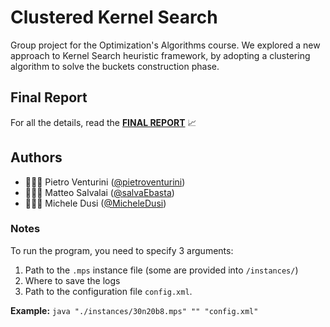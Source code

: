 # Clustered Kernel Search
Group project for the Optimization's Algorithms course. We explored a new approach to Kernel Search heuristic framework, 
by adopting a clustering algorithm to solve the buckets construction phase.

## Final Report
For all the details, read the **[FINAL REPORT](https://github.com/pietroventurini/clustered-kernel-search/blob/master/Clustered_Kernel_Search.pdf)** 📈

## Authors
- 👨🏻‍💻 Pietro Venturini ([@pietroventurini](https://github.com/pietroventurini))
- 👨🏻‍💻 Matteo Salvalai ([@salvaEbasta](https://github.com/salvaEbasta))
- 👨🏻‍💻 Michele Dusi ([@MicheleDusi](https://github.com/MicheleDusi))

### Notes
To run the program, you need to specify 3 arguments: 
1. Path to the `.mps` instance file (some are provided into `/instances/`)
2. Where to save the logs
3. Path to the configuration file `config.xml`.

**Example:** `java "./instances/30n20b8.mps" "" "config.xml"`
